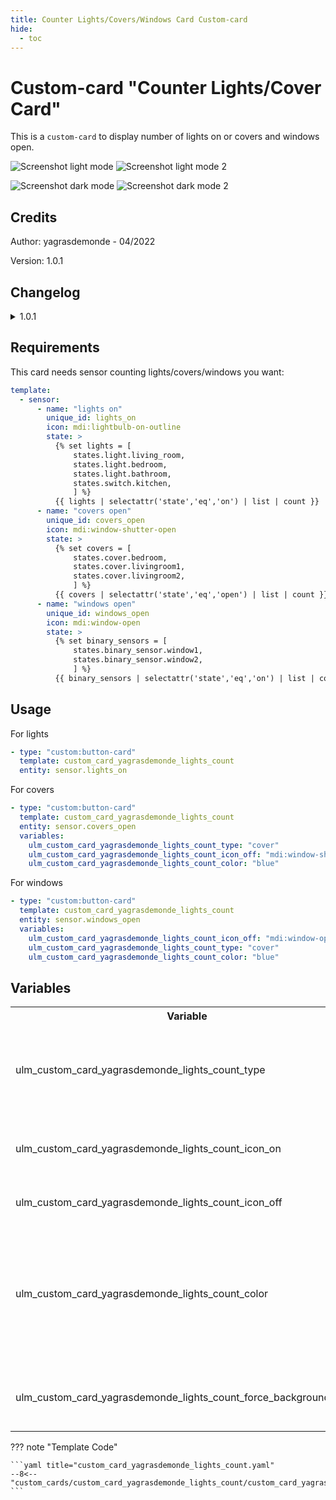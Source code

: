 ```yaml
---
title: Counter Lights/Covers/Windows Card Custom-card
hide:
  - toc
---
```


<!-- markdownlint-disable MD046 -->

# Custom-card "Counter Lights/Cover Card"

This is a `custom-card` to display number of lights on or covers and windows open.

![Screenshot light mode](../../docs/assets/img/screenshot_light_count_lights.png)
![Screenshot light mode 2](https://user-images.githubusercontent.com/83352171/211215563-7a6db228-07dc-4ca2-995c-980afcf39d48.png)

![Screenshot dark mode](../../docs/assets/img/screenshot_dark_count_lights.png)
![Screenshot dark mode 2](https://user-images.githubusercontent.com/83352171/211215510-884a1013-44b5-49e4-9734-6c101b270f92.png)


## Credits

Author: yagrasdemonde - 04/2022

Version: 1.0.1

## Changelog

<details>
<summary>1.0.1</summary>
Feature improvements.
</details>

## Requirements

This card needs sensor counting lights/covers/windows you want:

```yaml
template:
  - sensor:
      - name: "lights on"
        unique_id: lights_on
        icon: mdi:lightbulb-on-outline
        state: >
          {% set lights = [
              states.light.living_room,
              states.light.bedroom,
              states.light.bathroom,
              states.switch.kitchen,
              ] %}
          {{ lights | selectattr('state','eq','on') | list | count }}
      - name: "covers open"
        unique_id: covers_open
        icon: mdi:window-shutter-open
        state: >
          {% set covers = [
              states.cover.bedroom,
              states.cover.livingroom1,
              states.cover.livingroom2,
              ] %}
          {{ covers | selectattr('state','eq','open') | list | count }}
      - name: "windows open"
        unique_id: windows_open
        icon: mdi:window-open
        state: >
          {% set binary_sensors = [
              states.binary_sensor.window1,
              states.binary_sensor.window2,
              ] %}
          {{ binary_sensors | selectattr('state','eq','on') | list | count }}
```

## Usage

For lights

```yaml
- type: "custom:button-card"
  template: custom_card_yagrasdemonde_lights_count
  entity: sensor.lights_on
```

For covers

```yaml
- type: "custom:button-card"
  template: custom_card_yagrasdemonde_lights_count
  entity: sensor.covers_open
  variables:
    ulm_custom_card_yagrasdemonde_lights_count_type: "cover"
    ulm_custom_card_yagrasdemonde_lights_count_icon_off: "mdi:window-shutter"
    ulm_custom_card_yagrasdemonde_lights_count_color: "blue"
```

For windows
```yaml
- type: "custom:button-card"
  template: custom_card_yagrasdemonde_lights_count
  entity: sensor.windows_open
  variables:
    ulm_custom_card_yagrasdemonde_lights_count_icon_off: "mdi:window-open"
    ulm_custom_card_yagrasdemonde_lights_count_type: "cover"
    ulm_custom_card_yagrasdemonde_lights_count_color: "blue"
```

## Variables

<table>
<tr>
<th>Variable</th>
<th>Example</th>
<th>Required</th>
<th>Default</th>
<th>Explanation</th>
</tr>
<tr>
<td>ulm_custom_card_yagrasdemonde_lights_count_type</td>
<td>"cover"</td>
<td>No</td>
<td>"light"</td>
<td>The entity type used for translations<br>Values available : cover, light</td>
</tr>
<tr>
<td>ulm_custom_card_yagrasdemonde_lights_count_icon_on</td>
<td>"mdi:lightbulb-on-outline"</td>
<td>No</td>
<td>Sensor Icon</td>
<td>Overwrites the sensor icon used for on/open state</td>
</tr>
<tr>
<td>ulm_custom_card_yagrasdemonde_lights_count_icon_off</td>
<td>"mdi:lightbulb-outline"</td>
<td>No</td>
<td>"mdi:lightbulb-outline"</td>
<td>Icon for state off/closed</td>
</tr>
<tr>
<td>ulm_custom_card_yagrasdemonde_lights_count_color</td>
<td>"red"</td>
<td>No</td>
<td>"yellow"</td>
<td>Style the color of icon, name and card (if applicable)<br>Values available : blue, green, grey, pink, purple, red, yellow</td>
</tr>
<tr>
<td>ulm_custom_card_yagrasdemonde_lights_count_force_background_color</td>
<td>true</td>
<td>No</td>
<td>false</td>
<td>Force background card color even in light mode</td>
</tr>
</table>

??? note "Template Code"

    ```yaml title="custom_card_yagrasdemonde_lights_count.yaml"
    --8<-- "custom_cards/custom_card_yagrasdemonde_lights_count/custom_card_yagrasdemonde_lights_count.yaml"
    ```
